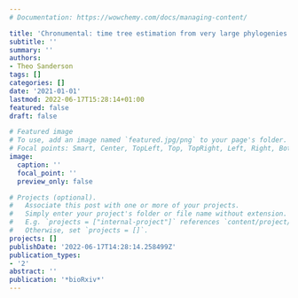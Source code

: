 ```yaml
---
# Documentation: https://wowchemy.com/docs/managing-content/

title: 'Chronumental: time tree estimation from very large phylogenies'
subtitle: ''
summary: ''
authors:
- Theo Sanderson
tags: []
categories: []
date: '2021-01-01'
lastmod: 2022-06-17T15:28:14+01:00
featured: false
draft: false

# Featured image
# To use, add an image named `featured.jpg/png` to your page's folder.
# Focal points: Smart, Center, TopLeft, Top, TopRight, Left, Right, BottomLeft, Bottom, BottomRight.
image:
  caption: ''
  focal_point: ''
  preview_only: false

# Projects (optional).
#   Associate this post with one or more of your projects.
#   Simply enter your project's folder or file name without extension.
#   E.g. `projects = ["internal-project"]` references `content/project/deep-learning/index.md`.
#   Otherwise, set `projects = []`.
projects: []
publishDate: '2022-06-17T14:28:14.258499Z'
publication_types:
- '2'
abstract: ''
publication: '*bioRxiv*'
---
```


